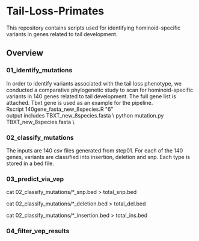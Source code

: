 # Tail-Loss-Primates
This repository contains scripts used for identifying hominoid-specific variants in genes related to tail development. 
## Overview
### 01_identify_mutations
In order to identify variants associated with the tail loss phenotype, we conducted a comparative phylogenetic study to scan for hominoid-specific variants in 140 genes related to tail development. The full gene list is attached. Tbxt gene is used as an example for the pipeline.  
Rscript 140gene_fasta_new_8species.R "6" \
output includes TBXT_new_8species.fasta \ 
python mutation.py TBXT_new_8species.fasta \ 

### 02_classify_mutations
The inputs are 140 csv files generated from step01. For each of the 140 genes, variants are classified into insertion, deletion and snp. Each type is stored in a bed file. 


### 03_predict_via_vep
cat 02_classify_mutations/*_snp.bed > total_snp.bed

cat 02_classify_mutations/*_deletion.bed > total_del.bed

cat 02_classify_mutations/*_insertion.bed > total_ins.bed

### 04_filter_vep_results

